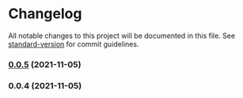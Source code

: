 # Changelog

All notable changes to this project will be documented in this file. See [standard-version](https://github.com/conventional-changelog/standard-version) for commit guidelines.

### [0.0.5](https://github.com/ritox842/scroll-manager/compare/v0.0.4...v0.0.5) (2021-11-05)

### 0.0.4 (2021-11-05)
